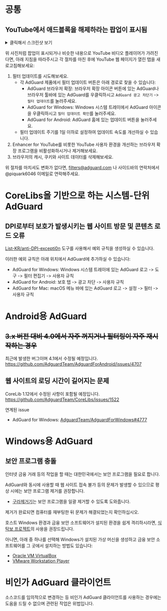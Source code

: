 # 공통
## YouTube에서 애드블록을 해제하라는 팝업이 표시됨

<details>
<summary>클릭해서 스크린샷 보기</summary>

![YouTube anti-adblock](https://camo.githubusercontent.com/77fa7db127d9f2aa8414504928edef2225935b5758eb673ea814e24c78a629aa/68747470733a2f2f63646e2e6164746964792e6f72672f736974657265706f7274732f31656f6d313565676a6f6a6f6b6730386f7338676738306f636b6377633434356530747631306f6d6c6f2e706e673f6e633d31)

</details>

위 사진처럼 팝업이 표시되거나 비슷한 내용으로 YouTube 비디오 플레이어가 가려진다면, 아래 지침을 따라주시고 각 절차를 마친 후에 YouTube 웹 페이지가 열린 탭을 새로고침해보세요:
1. 필터 업데이트를 시도해보세요.
    - 각 AdGuard 제품에서 필터 업데이트 버튼은 아래 경로로 찾을 수 있습니다:
        - AdGuard 브라우저 확장: 브라우저 확장 아이콘 버튼에 있는 AdGuard나 브라우저 툴바에 있는 AdGuard를 우클릭하시고 `AdGuard 광고 차단기` -> `필터 업데이트`를 눌러주세요.
        - AdGuard for Windows: Windows 시스템 트레이에서 AdGuard 아이콘을 우클릭하시고 `필터 업데이트 확인`를 눌러주세요.
        - AdGuard for Android: AdGuard 홈에 있는 업데이트 버튼을 눌러주세요.
    - 필터 업데이트 주기를 1일 이하로 설정하여 업데이트 속도를 개선하실 수 있습니다.
2. Enhancer for YouTube를 비롯한 YouTube 사용자 환경을 개선하는 브라우저 확장 프로그램을 비활성화하시거나 제거해보세요.
3. 브라우저의 캐시, 쿠키와 사이트 데이터를 삭제해보세요.

위 절차를 마치셔도 변화가 없다면, filters@adguard.com 나 사이드바의 연락처에서 @piquark6046 이메일로 연락해주세요.

# CoreLibs을 기반으로 하는 시스템-단위 AdGuard
## DPI로부터 보호가 발생시키는 웹 사이트 방문 및 콘텐츠 로드 오류
[List-KR/anti-DPI-excepti0n](https://list-kr.github.io/anti-DPI-excepti0n/) 도구를 사용해서 예외 규칙을 생성하실 수 있습니다.


이러한 예외 규칙은 아래 위치에서 AdGuard에 추가하실 수 있습니다:

 - AdGuard for Windows: Windows 시스템 트레이에 있는 AdGuard 로고 -> 도구 -> 필터 편집기 -> 사용자 규칙
 - AdGuard for Android: 보호 탭 -> 광고 차단 -> 사용자 규칙
 - AdGuard for Mac: macOS 메뉴 바에 있는 AdGuard 로고 -> 설정 -> 필터 -> 사용자 규칙

# Android용 AdGuard
## ~~3.x 버전 대비 4.0에서 자주 꺼지거나 필터링이 자주 재시작하는 경우~~
최근에 발생한 버그이며 4.1에서 수정될 예정입니다.
https://github.com/AdguardTeam/AdguardForAndroid/issues/4707

## 웹 사이트의 로딩 시간이 길어지는 문제
CoreLib 1.12에서 수정된 사항이 포함될 예정입니다.
https://github.com/AdguardTeam/CoreLibs/issues/1522

연계된 issue
 - AdGuard for Windows: [AdguardTeam/AdguardForWindows#4777](https://github.com/AdguardTeam/AdguardForWindows/issues/4777)

# Windows용 AdGuard
## 보안 프로그램 충돌

인터넷 금융 거래 등의 작업을 할 때는 대한민국에서는 보안 프로그램을 필요로 합니다.

AdGuard와 동시에 사용할 때 웹 사이트 접속 불가 등의 문제가 발생할 수 있으므로 평상 시에는 보안 프로그램 제거를 권장합니다.

- [구라제거기](https://teus.me/category/IT/%EA%B5%AC%EB%9D%BC%EC%A0%9C%EA%B1%B0%EA%B8%B0)는 보안 프로그램을 일괄 제거할 수 있도록 도와줍니다.

제거가 완료되면 컴퓨터를 재부팅한 뒤 문제가 해결되었는지 확인하십시오.

호스트 Windows 환경과 금융 보안 소프트웨어가 설치된 환경을 쉽게 격리하시라면, [식탁보 프로젝트](https://yourtablecloth.app/)의 사용을 권장드립니다.

아니면, 아래 중 하나를 선택해 Windows가 설치된 가상 머신을 생성하고 금융 보안 소프트웨어를 그 곳에서 설치하는 방법도 있습니다:
 - [Oracle VM VirtualBox](https://www.virtualbox.org/)
 - [VMware Workstation Player](https://www.vmware.com/products/workstation-player.html)

# 비인가 AdGuard 클라이언트

소스코드를 임의적으로 변경하는 등 비인가 AdGuard 클라이언트를 사용하는 경우에는 도움을 드릴 수 없으며 관련된 작업은 위법입니다.